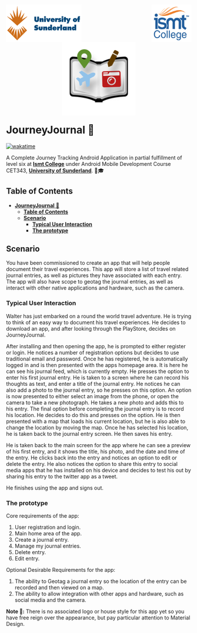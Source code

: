 <!-- markdownlint-disable MD041 -->
<!-- markdownlint-disable MD033 -->
<div style="margin-bottom:100px">
    <a href="https://www.sunderland.ac.uk/">
        <img src="./docs/sunderland.png" alt="University of Sunderland" align="left" height="100" >
    </a>
    <a href="https://www.ismt.edu.np/">
        <img src="./docs/ismt.png" alt="ismt College"  height="100" align="right">
    </a>
</div>
<div  align="center" style="margin-bottom:50px">
    <a href="https://github.com/itSubeDibesh/JourneyJournal">
        <img src="./docs/app.png" alt="Journey Journal"  width="200" style="margin-bottom:-30px">
    </a>
</div>

# **JourneyJournal** 📱

[![wakatime](https://wakatime.com/badge/github/itSubeDibesh/JourneyJournal.svg)](https://wakatime.com/badge/github/itSubeDibesh/JourneyJournal)

A Complete Journey Tracking Android Application in partial fulfillment of level six at [**Ismt College**]("https://www.ismt.edu.np/) under Android Mobile Development Course CET343, [**University of Sunderland**](https://www.sunderland.ac.uk/). 🏫🎓

## **Table of Contents**

- [**JourneyJournal** 📱](#journeyjournal-)
  - [**Table of Contents**](#table-of-contents)
  - [**Scenario**](#scenario)
    - [**Typical User Interaction**](#typical-user-interaction)
    - [**The prototype**](#the-prototype)

## **Scenario**

You have been commissioned to create an app that will help people document their travel experiences. This app will store a list of travel related journal entries, as well as pictures they have associated with each entry. The app will also have scope to geotag the journal entries, as well as interact with other native applications and hardware, such as the camera.

### **Typical User Interaction**

Walter has just embarked on a round the world travel adventure. He is trying to think of an easy way to document his travel experiences. He decides to download an app, and after looking through the PlayStore, decides on JourneyJournal.

After installing and then opening the app, he is prompted to either register or login. He notices a number of registration options but decides to use traditional email and password. Once he has registered, he is automatically logged in and is then presented with the apps homepage area. It is here he can see his journal feed, which is currently empty. He presses the option to enter his first journal entry. He is taken to a screen where he can record his thoughts as text, and enter a title of the journal entry. He notices he can also add a photo to the journal entry, so he presses on this option. An option is now presented to either select an image from the phone, or open the camera to take a new photograph. He takes a new photo and adds this to his entry. The final option before completing the journal entry is to record his location. He decides to do this and presses on the option. He is then presented with a map that loads his current location, but he is also able to change the location by moving the map. Once he has selected his location, he is taken back to the journal entry screen. He then saves his entry.

He is taken back to the main screen for the app where he can see a preview of his first entry, and it shows the title, his photo, and the date and time of the entry. He clicks back into the entry and notices an option to edit or delete the entry. He also notices the option to share this entry to social media apps that he has installed on his device and decides to test his out by sharing his entry to the twitter app as a tweet.

He finishes using the app and signs out.

### **The prototype**

Core requirements of the app:

1. User registration and login.
1. Main home area of the app.
1. Create a journal entry.
1. Manage my journal entries.
1. Delete entry.
1. Edit entry.

Optional Desirable Requirements for the app:

1. The ability to Geotag a journal entry so the location of the entry can be recorded and then viewed on a map.
1. The ability to allow integration with other apps and hardware, such as social media and the camera.

**Note 📓:** There is no associated logo or house style for this app yet so you have free reign over the appearance, but pay particular attention to Material Design.
